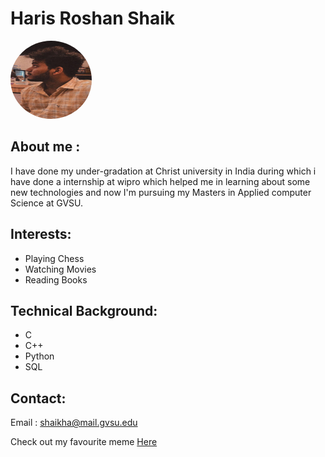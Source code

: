 # Haris Roshan Shaik 
<div style="flex: 1; text-align:left;">
    <img src="haris.jpg"style="border-radius: 50%;" width="130" height="125" />

## About me : 
I have done my under-gradation at Christ university in India during which i have done a internship at wipro which helped me in learning about some new technologies and now I'm pursuing my Masters in Applied computer Science at GVSU.
## Interests:

- Playing Chess
- Watching Movies
- Reading Books

## Technical Background:
- C
- C++
- Python
- SQL

## Contact:
Email : shaikha@mail.gvsu.edu

Check out my favourite meme [Here](https://encrypted-tbn0.gstatic.com/images?q=tbn:ANd9GcTZeevGt0kqycbc72MULt-zWsqKft4Xc-Fx4MAwLohZtNm718WBiV7p9G9R-RvEzS_DeCQ&usqp=CAU)